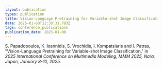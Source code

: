 ```yaml
---
layout: publication
types: publication
title: Vision-Language Pretraining for Variable-shot Image Classification
date: 2025-01-08T12:38:31.783Z
tags: conference_publications
publication_date: 2025-01-08
---
```

<!--StartFragment-->

S. Papadopoulos, K. Ioannidis, S. Vrochidis, I. Kompatsiaris and I. Patras, "Vision-Language Pretraining for Variable-shot Image Classification," in *2025 International Conference on Multimedia Modeling, MMM 2025, Nara, Japan, January 8-10, 2025.*

<!--EndFragment-->